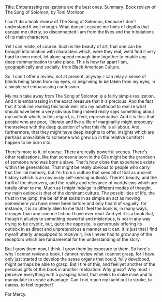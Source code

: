 Title: Embarassing realizations are the best ones.
Summary: Book review of The Song of Solomon, by Toni Morrison

I can't do a book review of The Song of Solomon, because I don't understand it well enough. What doesn't escape me hints of depths that escape me utterly, so disconnected I am from the lives and the tribulations of its main characters.

Yet I can relate, of course. Such is the beauty of art, that one can be brought into relation with characters which, were they real, we'd find it very hard to even meet, let alone spend enough time together to enable any deep communication to take place. This is how far apart I am, geographically and socially, from Black American Culture. 

So, I can't offer a review, not at present, anyway. I can relay a sense of blinds being taken from my eyes, or beginning to be taken from my eyes, in a simple yet embarassing confession. 

My main take away from The Song of Solomon is a fairly simple realization. And it is embarassing in the exact measure that it is precious. And the fact that it took me reading this book well into my adulthood to realize what should have been a very obvious thing indeed really says something about my outlook which, in this regard, is, I feel, representative. And it is this: that people who are poor, illiterate and live a life of marginality might preocupy themselves with the deep question of what this life is all about. And, furthermore, that they might have deep insights to offer, insights which are perhaps unavailable to someone who grew up in the relative comfort I happen to be born into. 

There's more to it, of course. There are really powerful scenes. There's other realizations, like that someone born in the 60s might be the grandson of someone who was born a slave. That's how close that experience exists within the generations. That might be really obvious to people who carry that familial memory, but I'm from a culture that sees all of that as ancient history (which is an obviously self-serving outlook). There's beauty, and the thrill of the discovery, and the reality and relevance of worldviews which are totally other to me. Much as I might indulge in different modes of thought, my main outlook is that of the dominant culture. The possibilities of life, the trust in the jump, the belief that exists in as simple an act as moving somewhere you have never been before and only heard of vaguely, for instance, it is so utterly alien to me that I feel the book is, in many ways, stranger than any science fiction I have ever read. And yet it is a book that, though it alludes to something powerful and misterious, is not in any way trying to be cryptic, but, quite the opposite, is generously offering its outlook in as direct and unpretencious a manner as it can. It is just that I find myself utterly unequipped to receive it, like I never had to grow any of the receptors which are fundamental for the understanding of the story.

But I grow them now, I think. I grow them by exposure to them. So here's why I cannot review a book. I cannot review what I cannot grasp, for I have only just started to develop the sense organs that could, fully developed, might perhaps be able to grasp. But I tire of this, and feel yet another of the precious gifts of this book in another realization: Why grasp? Why must I perceive everything with a grasping hand, that seeks to make mine and to manipulate to create advantage. Can I not reach my hand out to stroke, to caress, to feel together? 

For Mercy. 
